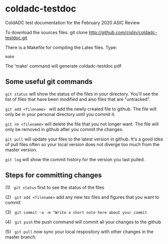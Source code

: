 # coldadc-testdoc
ColdADC test documentation for the February 2020 ASIC Review


To download the sources files:
  git clone http://github.com/cjslin/coldadc-testdoc.git



There is a Makefile for compiling the Latex files. Type:
``` 
make
```
The 'make' command will generate coldadc-testdoc.pdf

## Some useful git commands

```git status``` will show the status of the files in your directory. You'll see the list of files that have been modified and also files that are "untracked".

```git add <filename> ``` will add the newly created file to github. The file will only be in your personal directory until you commit it.

```git rm <filename>``` will delete the file that you not longer want. The file will only be removed in github after you commit the changes.

```git pull``` will update your files to the latest version in github. It's a good idea of pull files often so your local version does not diverge too much from the master version.

```git log``` will show the commit history for the version you last pulled.

## Steps for committing changes
(1) ``` git status``` first to see the status of the files

(2) ``` git add <filename>``` add any new tex files and figures that you want to commit

(3) ``` git commit -a -m "Write a short note here about your commit```   

(4) ``` git push``` the push command will commit all your changes to the github

(5) ``` git pull``` now sync your local respository with other changes in the master branch.
